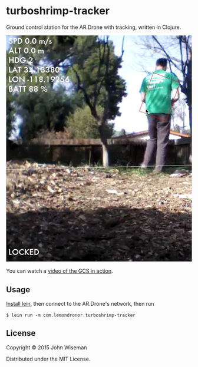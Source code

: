 # turboshrimp-tracker

Ground control station for the AR.Drone with tracking, written in Clojure.

![Screenshot](/media/screenshots/turboshrimp-tracker.jpg?raw=true "Screenshot")

You can watch a [video of the GCS in action](https://www.youtube.com/watch?v=cM88MxwChGs).


## Usage

[Install lein](https://github.com/technomancy/leiningen#installation),
then connect to the AR.Drone's network, then run

```
$ lein run -m com.lemondronor.turboshrimp-tracker
```


## License

Copyright © 2015 John Wiseman

Distributed under the MIT License.

